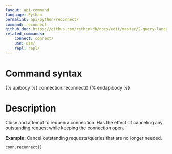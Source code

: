 ```yaml
---
layout: api-command 
language: Python
permalink: api/python/reconnect/
command: reconnect 
github_doc: https://github.com/rethinkdb/docs/edit/master/2-query-language/api/python/accessing-rql/reconnect.md
related_commands:
    connect: connect/
    use: use/
    repl: repl/
---
```


# Command syntax #

{% apibody %}
connection.reconnect()
{% endapibody %}

# Description #

Close and attempt to reopen a connection. Has the effect of canceling any outstanding
request while keeping the connection open.

__Example:__ Cancel outstanding requests/queries that are no longer needed.

```py
conn.reconnect()
```

